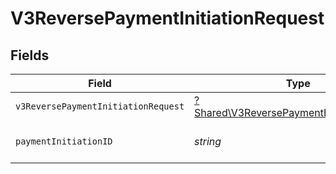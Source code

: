 # V3ReversePaymentInitiationRequest


## Fields

| Field                                                                                                 | Type                                                                                                  | Required                                                                                              | Description                                                                                           |
| ----------------------------------------------------------------------------------------------------- | ----------------------------------------------------------------------------------------------------- | ----------------------------------------------------------------------------------------------------- | ----------------------------------------------------------------------------------------------------- |
| `v3ReversePaymentInitiationRequest`                                                                   | [?Shared\V3ReversePaymentInitiationRequest](../../Models/Shared/V3ReversePaymentInitiationRequest.md) | :heavy_minus_sign:                                                                                    | N/A                                                                                                   |
| `paymentInitiationID`                                                                                 | *string*                                                                                              | :heavy_check_mark:                                                                                    | The payment initiation ID                                                                             |
